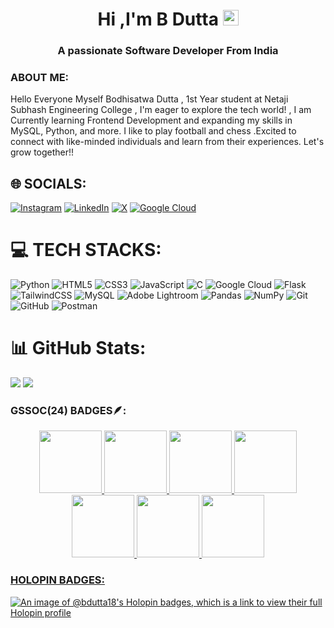<h1 align="center">Hi ,I'm B Dutta <img src="https://media.giphy.com/media/hvRJCLFzcasrR4ia7z/giphy.gif" width="25px"></h1>                  
<h3 align="center">A passionate Software Developer From India</h3>

<h3 align="left">ABOUT ME:</h3>
Hello Everyone Myself Bodhisatwa Dutta , 1st Year student at Netaji Subhash Engineering College  , I'm eager to explore the tech world! , I am Currently learning Frontend Development and expanding my skills in MySQL, Python, and more. I like to play football and chess .Excited to connect with like-minded individuals and learn from their experiences. Let's grow together!!


## 🌐 SOCIALS:
[![Instagram](https://img.shields.io/badge/Instagram-%23E4405F.svg?logo=Instagram&logoColor=white)](https://instagram.com/real.bd_) [![LinkedIn](https://img.shields.io/badge/LinkedIn-%230077B5.svg?logo=linkedin&logoColor=white)](https://linkedin.com/in/https://www.linkedin.com/in/bodhisatwa-dutta) [![X](https://img.shields.io/badge/X-black.svg?logo=X&logoColor=white)](https://x.com/Bdutta27070014) [![Google Cloud](https://img.shields.io/badge/Google%20Cloud-4285F4?&style=plastic&logo=Google%20Cloud&logoColor=white)](https://www.cloudskillsboost.google/public_profiles/9c26a34d-ac41-41ba-b96e-4cd58771cf72) 

# 💻 TECH STACKS:
![Python](https://img.shields.io/badge/python-3670A0?style=for-the-badge&logo=python&logoColor=ffdd54) ![HTML5](https://img.shields.io/badge/html5-%23E34F26.svg?style=for-the-badge&logo=html5&logoColor=white) ![CSS3](https://img.shields.io/badge/css3-%231572B6.svg?style=for-the-badge&logo=css3&logoColor=white) ![JavaScript](https://img.shields.io/badge/javascript-%23323330.svg?style=for-the-badge&logo=javascript&logoColor=%23F7DF1E) ![C](https://img.shields.io/badge/c-%2300599C.svg?style=for-the-badge&logo=c&logoColor=white) ![Google Cloud](https://img.shields.io/badge/GoogleCloud-%234285F4.svg?style=for-the-badge&logo=google-cloud&logoColor=white) ![Flask](https://img.shields.io/badge/flask-%23000.svg?style=for-the-badge&logo=flask&logoColor=white) ![TailwindCSS](https://img.shields.io/badge/tailwindcss-%2338B2AC.svg?style=for-the-badge&logo=tailwind-css&logoColor=white) ![MySQL](https://img.shields.io/badge/mysql-4479A1.svg?style=for-the-badge&logo=mysql&logoColor=white) ![Adobe Lightroom](https://img.shields.io/badge/Adobe%20Lightroom-31A8FF.svg?style=for-the-badge&logo=Adobe%20Lightroom&logoColor=white) ![Pandas](https://img.shields.io/badge/pandas-%23150458.svg?style=for-the-badge&logo=pandas&logoColor=white) ![NumPy](https://img.shields.io/badge/numpy-%23013243.svg?style=for-the-badge&logo=numpy&logoColor=white) ![Git](https://img.shields.io/badge/git-%23F05033.svg?style=for-the-badge&logo=git&logoColor=white) ![GitHub](https://img.shields.io/badge/github-%23121011.svg?style=for-the-badge&logo=github&logoColor=white) ![Postman](https://img.shields.io/badge/Postman-FF6C37?style=for-the-badge&logo=postman&logoColor=white)
# 📊 GitHub Stats:
![](https://github-readme-stats.vercel.app/api?username=BDutta18&theme=blue_navy&hide_border=false&include_all_commits=true&count_private=true)
![](https://github-readme-streak-stats.herokuapp.com/?user=BDutta18&theme=blue_navy&hide_border=false)

<h3 align="left">GSSOC(24) BADGES🪶:</h3>
<div style='display:flex; align-items:center; gap: 10px;' align='center'><a href="https://gssoc.girlscript.tech/leaderboard">
<img src="https://raw.githubusercontent.com/GSSoC24/Postman-Challenge/main/docs/assets/Postman%20White.png" width="100px" height="100px" />
  <img src="https://raw.githubusercontent.com/GSSoC24/Postman-Challenge/main/docs/assets/1.png" width="100px" height="100px" />
  <img src="https://raw.githubusercontent.com/GSSoC24/Postman-Challenge/main/docs/assets/2.png" width="100px" height="100px" />
  <img src="https://raw.githubusercontent.com/GSSoC24/Postman-Challenge/main/docs/assets/3.png" width="100px" height="100px" />
  <img src="https://raw.githubusercontent.com/GSSoC24/Postman-Challenge/main/docs/assets/4.png" width="100px" height="100px" />
  <img src="https://raw.githubusercontent.com/GSSoC24/Postman-Challenge/main/docs/assets/5.png" width="100px" height="100px" />
  <img src="https://raw.githubusercontent.com/assets/Hack-Web3Conf 2024 Badge (2) (1).png" width="100px" height="100px" />
  
</div>
<h3 align="left">HOLOPIN BADGES:</h3>

[![An image of @bdutta18's Holopin badges, which is a link to view their full Holopin profile](https://holopin.me/bdutta18)](https://holopin.io/@bdutta18)









